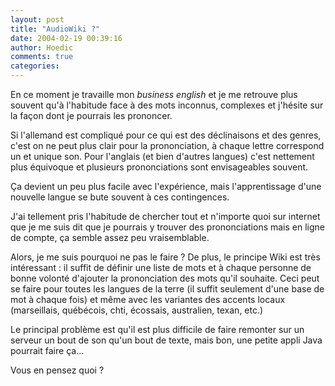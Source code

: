 ```yaml
---
layout: post
title: "AudioWiki ?"
date: 2004-02-19 00:39:16
author: Hoedic
comments: true
categories: 
---
```



En ce moment je travaille mon *business english* et je me retrouve plus souvent qu'à l'habitude face à des mots inconnus, complexes et j'hésite sur la façon dont je pourrais les prononcer.

Si l'allemand est compliqué pour ce qui est des déclinaisons et des genres, c'est on ne peut plus clair pour la prononciation, à chaque lettre correspond un et unique son. Pour l'anglais (et bien d'autres langues) c'est nettement plus équivoque et plusieurs prononciations sont envisageables souvent.

Ça devient un peu plus facile avec l'expérience, mais l'apprentissage d'une nouvelle langue se bute souvent à ces contingences.

J'ai tellement pris l'habitude de chercher tout et n'importe quoi sur internet que je me suis dit que je pourrais y trouver des prononciations mais en ligne de compte, ça semble assez peu vraisemblable.

Alors, je me suis pourquoi ne pas le faire ? De plus, le principe Wiki est très intéressant : il suffit de définir une liste de mots et à chaque personne de bonne volonté d'ajouter la prononciation des mots qu'il souhaite. Ceci peut se faire pour toutes les langues de la terre (il suffit seulement d'une base de mot à chaque fois) et même avec les variantes des accents locaux (marseillais, québécois, chti, écossais, australien, texan, etc.)

Le principal problème est qu'il est plus difficile de faire remonter sur un serveur un bout de son qu'un bout de texte, mais bon, une petite appli Java pourrait faire ça...

Vous en pensez quoi ?